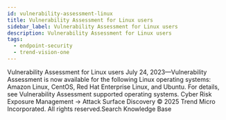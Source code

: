 ```yaml
---
id: vulnerability-assessment-linux
title: Vulnerability Assessment for Linux users
sidebar_label: Vulnerability Assessment for Linux users
description: Vulnerability Assessment for Linux users
tags:
  - endpoint-security
  - trend-vision-one
---
```


 Vulnerability Assessment for Linux users July 24, 2023—Vulnerability Assessment is now available for the following Linux operating systems: Amazon Linux, CentOS, Red Hat Enterprise Linux, and Ubuntu. For details, see Vulnerability Assessment supported operating systems. Cyber Risk Exposure Management → Attack Surface Discovery © 2025 Trend Micro Incorporated. All rights reserved.Search Knowledge Base